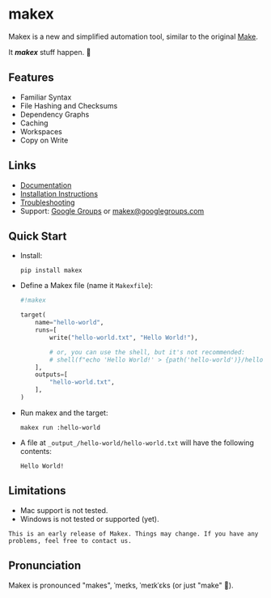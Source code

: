 # makex

<!-- heading -->

Makex is a new and simplified automation tool, similar to the original [Make](https://en.wikipedia.org/wiki/Make_(software)).

It __*makex*__ stuff happen. 🙂

<!-- features -->

## Features

- Familiar Syntax
- File Hashing and Checksums
- Dependency Graphs
- Caching
- Workspaces
- Copy on Write

<!-- links -->

## Links

- [Documentation](https://meta.company/go/makex)
- [Installation Instructions](https://meta.company/go/makex/install)
- [Troubleshooting](https://meta.company/go/makex/trouble)
- Support: [Google Groups](http://groups.google.com/group/makex) or [makex@googlegroups.com](mailto://makex@googlegroups.com)

<!-- quick-start -->


## Quick Start

- Install:

  ```shell
  pip install makex
  ```

- Define a Makex file (name it `Makexfile`):

  ```python
  #!makex
  
  target(
      name="hello-world",
      runs=[
          write("hello-world.txt", "Hello World!"),
  
          # or, you can use the shell, but it's not recommended:
          # shell(f"echo 'Hello World!' > {path('hello-world')}/hello-world.txt"),
      ],
      outputs=[
          "hello-world.txt",
      ],
  )
  ```

- Run makex and the target:

  ```shell
  makex run :hello-world
  ```
 
- A file at `_output_/hello-world/hello-world.txt` will have the following contents:

  ```
  Hello World!
  ```


## Limitations

- Mac support is not tested.
- Windows is not tested or supported (yet).

```{note}
This is an early release of Makex. Things may change. If you have any problems, feel free to contact us. 
```

## Pronunciation

Makex is pronounced "makes", ˈmeɪks, ˈmeɪkˈɛks (or just "make" 🙂).

